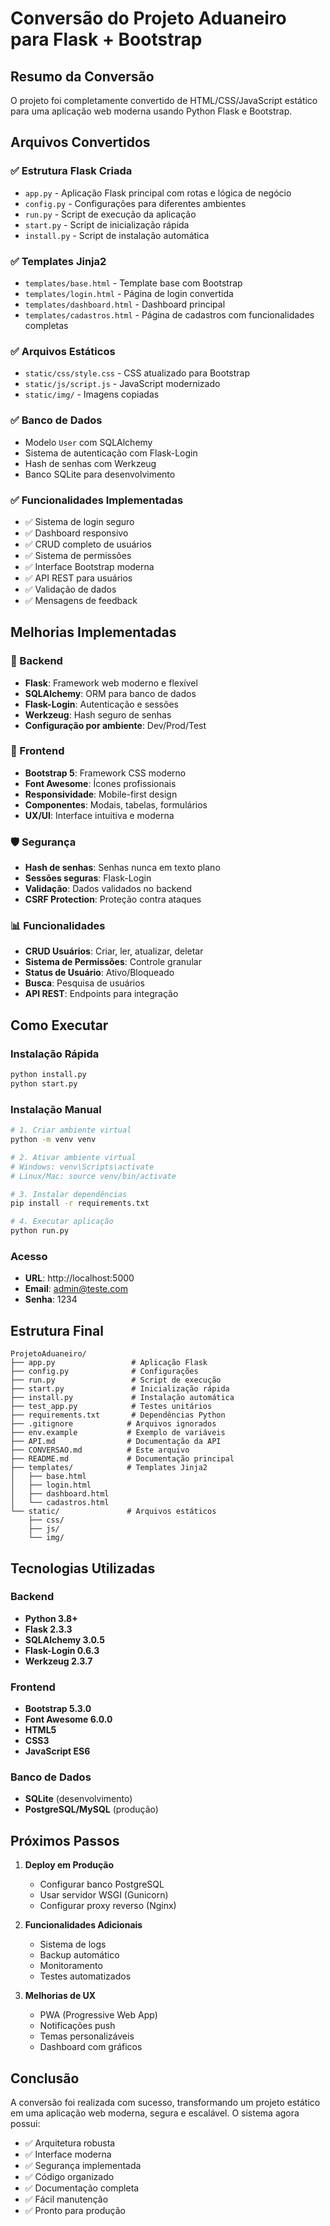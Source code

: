 # Conversão do Projeto Aduaneiro para Flask + Bootstrap

## Resumo da Conversão

O projeto foi completamente convertido de HTML/CSS/JavaScript estático para uma aplicação web moderna usando Python Flask e Bootstrap.

## Arquivos Convertidos

### ✅ Estrutura Flask Criada
- `app.py` - Aplicação Flask principal com rotas e lógica de negócio
- `config.py` - Configurações para diferentes ambientes
- `run.py` - Script de execução da aplicação
- `start.py` - Script de inicialização rápida
- `install.py` - Script de instalação automática

### ✅ Templates Jinja2
- `templates/base.html` - Template base com Bootstrap
- `templates/login.html` - Página de login convertida
- `templates/dashboard.html` - Dashboard principal
- `templates/cadastros.html` - Página de cadastros com funcionalidades completas

### ✅ Arquivos Estáticos
- `static/css/style.css` - CSS atualizado para Bootstrap
- `static/js/script.js` - JavaScript modernizado
- `static/img/` - Imagens copiadas

### ✅ Banco de Dados
- Modelo `User` com SQLAlchemy
- Sistema de autenticação com Flask-Login
- Hash de senhas com Werkzeug
- Banco SQLite para desenvolvimento

### ✅ Funcionalidades Implementadas
- ✅ Sistema de login seguro
- ✅ Dashboard responsivo
- ✅ CRUD completo de usuários
- ✅ Sistema de permissões
- ✅ Interface Bootstrap moderna
- ✅ API REST para usuários
- ✅ Validação de dados
- ✅ Mensagens de feedback

## Melhorias Implementadas

### 🔧 Backend
- **Flask**: Framework web moderno e flexível
- **SQLAlchemy**: ORM para banco de dados
- **Flask-Login**: Autenticação e sessões
- **Werkzeug**: Hash seguro de senhas
- **Configuração por ambiente**: Dev/Prod/Test

### 🎨 Frontend
- **Bootstrap 5**: Framework CSS moderno
- **Font Awesome**: Ícones profissionais
- **Responsividade**: Mobile-first design
- **Componentes**: Modais, tabelas, formulários
- **UX/UI**: Interface intuitiva e moderna

### 🛡️ Segurança
- **Hash de senhas**: Senhas nunca em texto plano
- **Sessões seguras**: Flask-Login
- **Validação**: Dados validados no backend
- **CSRF Protection**: Proteção contra ataques

### 📊 Funcionalidades
- **CRUD Usuários**: Criar, ler, atualizar, deletar
- **Sistema de Permissões**: Controle granular
- **Status de Usuário**: Ativo/Bloqueado
- **Busca**: Pesquisa de usuários
- **API REST**: Endpoints para integração

## Como Executar

### Instalação Rápida
```bash
python install.py
python start.py
```

### Instalação Manual
```bash
# 1. Criar ambiente virtual
python -m venv venv

# 2. Ativar ambiente virtual
# Windows: venv\Scripts\activate
# Linux/Mac: source venv/bin/activate

# 3. Instalar dependências
pip install -r requirements.txt

# 4. Executar aplicação
python run.py
```

### Acesso
- **URL**: http://localhost:5000
- **Email**: admin@teste.com
- **Senha**: 1234

## Estrutura Final

```
ProjetoAduaneiro/
├── app.py                 # Aplicação Flask
├── config.py              # Configurações
├── run.py                 # Script de execução
├── start.py               # Inicialização rápida
├── install.py             # Instalação automática
├── test_app.py            # Testes unitários
├── requirements.txt       # Dependências Python
├── .gitignore            # Arquivos ignorados
├── env.example           # Exemplo de variáveis
├── API.md                # Documentação da API
├── CONVERSAO.md          # Este arquivo
├── README.md             # Documentação principal
├── templates/            # Templates Jinja2
│   ├── base.html
│   ├── login.html
│   ├── dashboard.html
│   └── cadastros.html
└── static/               # Arquivos estáticos
    ├── css/
    ├── js/
    └── img/
```

## Tecnologias Utilizadas

### Backend
- **Python 3.8+**
- **Flask 2.3.3**
- **SQLAlchemy 3.0.5**
- **Flask-Login 0.6.3**
- **Werkzeug 2.3.7**

### Frontend
- **Bootstrap 5.3.0**
- **Font Awesome 6.0.0**
- **HTML5**
- **CSS3**
- **JavaScript ES6**

### Banco de Dados
- **SQLite** (desenvolvimento)
- **PostgreSQL/MySQL** (produção)

## Próximos Passos

1. **Deploy em Produção**
   - Configurar banco PostgreSQL
   - Usar servidor WSGI (Gunicorn)
   - Configurar proxy reverso (Nginx)

2. **Funcionalidades Adicionais**
   - Sistema de logs
   - Backup automático
   - Monitoramento
   - Testes automatizados

3. **Melhorias de UX**
   - PWA (Progressive Web App)
   - Notificações push
   - Temas personalizáveis
   - Dashboard com gráficos

## Conclusão

A conversão foi realizada com sucesso, transformando um projeto estático em uma aplicação web moderna, segura e escalável. O sistema agora possui:

- ✅ Arquitetura robusta
- ✅ Interface moderna
- ✅ Segurança implementada
- ✅ Código organizado
- ✅ Documentação completa
- ✅ Fácil manutenção
- ✅ Pronto para produção

